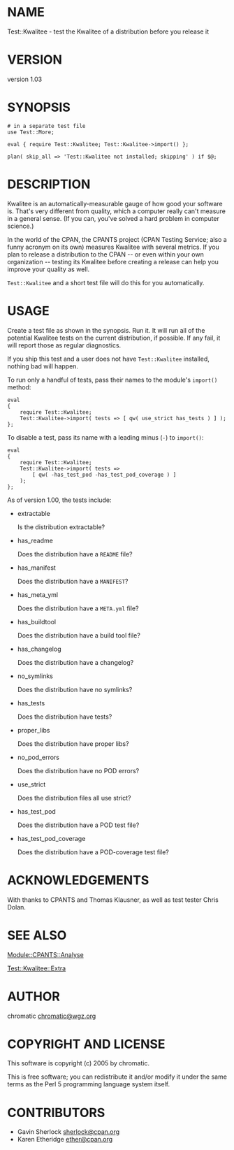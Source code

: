 # NAME

Test::Kwalitee - test the Kwalitee of a distribution before you release it

# VERSION

version 1.03

# SYNOPSIS

    # in a separate test file
    use Test::More;

    eval { require Test::Kwalitee; Test::Kwalitee->import() };

    plan( skip_all => 'Test::Kwalitee not installed; skipping' ) if $@;

# DESCRIPTION

Kwalitee is an automatically-measurable gauge of how good your software is.
That's very different from quality, which a computer really can't measure in a
general sense.  (If you can, you've solved a hard problem in computer science.)

In the world of the CPAN, the CPANTS project (CPAN Testing Service; also a
funny acronym on its own) measures Kwalitee with several metrics.  If you plan
to release a distribution to the CPAN -- or even within your own organization
\-- testing its Kwalitee before creating a release can help you improve your
quality as well.

`Test::Kwalitee` and a short test file will do this for you automatically.

# USAGE

Create a test file as shown in the synopsis.  Run it.  It will run all of the
potential Kwalitee tests on the current distribution, if possible.  If any
fail, it will report those as regular diagnostics.

If you ship this test and a user does not have `Test::Kwalitee` installed,
nothing bad will happen.

To run only a handful of tests, pass their names to the module's `import()`
method:

    eval
    {
        require Test::Kwalitee;
        Test::Kwalitee->import( tests => [ qw( use_strict has_tests ) ] );
    };

To disable a test, pass its name with a leading minus (`-`) to `import()`:

    eval
    {
        require Test::Kwalitee;
        Test::Kwalitee->import( tests =>
            [ qw( -has_test_pod -has_test_pod_coverage ) ]
        );
    };

As of version 1.00, the tests include:

- extractable

    Is the distribution extractable?

- has\_readme

    Does the distribution have a `README` file?

- has\_manifest

    Does the distribution have a `MANIFEST`?

- has\_meta\_yml

    Does the distribution have a `META.yml` file?

- has\_buildtool

    Does the distribution have a build tool file?

- has\_changelog

    Does the distribution have a changelog?

- no\_symlinks

    Does the distribution have no symlinks?

- has\_tests

    Does the distribution have tests?

- proper\_libs

    Does the distribution have proper libs?

- no\_pod\_errors

    Does the distribution have no POD errors?

- use\_strict

    Does the distribution files all use strict?

- has\_test\_pod

    Does the distribution have a POD test file?

- has\_test\_pod\_coverage

    Does the distribution have a POD-coverage test file?

# ACKNOWLEDGEMENTS

With thanks to CPANTS and Thomas Klausner, as well as test tester Chris Dolan.

# SEE ALSO

[Module::CPANTS::Analyse](http://search.cpan.org/perldoc?Module::CPANTS::Analyse)

[Test::Kwalitee::Extra](http://search.cpan.org/perldoc?Test::Kwalitee::Extra)

# AUTHOR

chromatic <chromatic@wgz.org>

# COPYRIGHT AND LICENSE

This software is copyright (c) 2005 by chromatic.

This is free software; you can redistribute it and/or modify it under
the same terms as the Perl 5 programming language system itself.

# CONTRIBUTORS

- Gavin Sherlock <sherlock@cpan.org>
- Karen Etheridge <ether@cpan.org>
